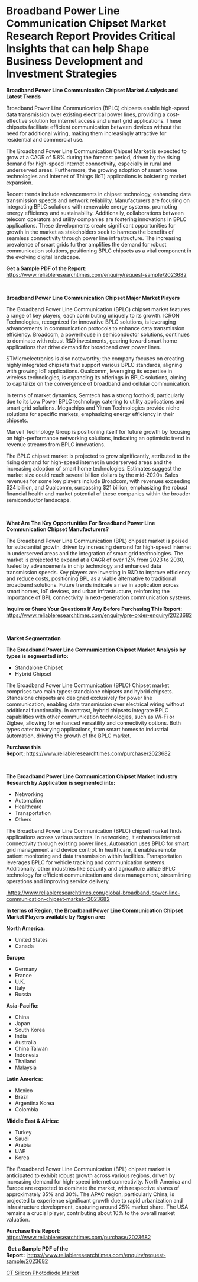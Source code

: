 <p><h1>Broadband Power Line Communication Chipset Market Research Report Provides Critical Insights that can help Shape Business Development and Investment Strategies</h1></p><p><strong>Broadband Power Line Communication Chipset Market Analysis and Latest Trends</strong></p>
<p><p>Broadband Power Line Communication (BPLC) chipsets enable high-speed data transmission over existing electrical power lines, providing a cost-effective solution for internet access and smart grid applications. These chipsets facilitate efficient communication between devices without the need for additional wiring, making them increasingly attractive for residential and commercial use. </p><p>The Broadband Power Line Communication Chipset Market is expected to grow at a CAGR of 5.8% during the forecast period, driven by the rising demand for high-speed internet connectivity, especially in rural and underserved areas. Furthermore, the growing adoption of smart home technologies and Internet of Things (IoT) applications is bolstering market expansion. </p><p>Recent trends include advancements in chipset technology, enhancing data transmission speeds and network reliability. Manufacturers are focusing on integrating BPLC solutions with renewable energy systems, promoting energy efficiency and sustainability. Additionally, collaborations between telecom operators and utility companies are fostering innovations in BPLC applications. These developments create significant opportunities for growth in the market as stakeholders seek to harness the benefits of seamless connectivity through power line infrastructure. The increasing prevalence of smart grids further amplifies the demand for robust communication solutions, positioning BPLC chipsets as a vital component in the evolving digital landscape.</p></p>
<p><strong>Get a Sample PDF of the Report:&nbsp;</strong> <a href="https://www.reliableresearchtimes.com/enquiry/request-sample/2023682?utm_campaign=3287&utm_medium=2&utm_source=Github&utm_content=ia&utm_term=29032025&utm_id=broadband-power-line-communication-chipset">https://www.reliableresearchtimes.com/enquiry/request-sample/2023682</a></p>
<p>&nbsp;</p>
<p><strong>Broadband Power Line Communication Chipset Major Market Players</strong></p>
<p><p>The Broadband Power Line Communication (BPLC) chipset market features a range of key players, each contributing uniquely to its growth. ICRON Technologies, recognized for innovative BPLC solutions, is leveraging advancements in communication protocols to enhance data transmission efficiency. Broadcom, a powerhouse in semiconductor solutions, continues to dominate with robust R&D investments, gearing toward smart home applications that drive demand for broadband over power lines. </p><p>STMicroelectronics is also noteworthy; the company focuses on creating highly integrated chipsets that support various BPLC standards, aligning with growing IoT applications. Qualcomm, leveraging its expertise in wireless technologies, is expanding its offerings in BPLC solutions, aiming to capitalize on the convergence of broadband and cellular communication. </p><p>In terms of market dynamics, Semtech has a strong foothold, particularly due to its Low Power BPLC technology catering to utility applications and smart grid solutions. Megachips and Yitran Technologies provide niche solutions for specific markets, emphasizing energy efficiency in their chipsets.</p><p>Marvell Technology Group is positioning itself for future growth by focusing on high-performance networking solutions, indicating an optimistic trend in revenue streams from BPLC innovations.</p><p>The BPLC chipset market is projected to grow significantly, attributed to the rising demand for high-speed internet in underserved areas and the increasing adoption of smart home technologies. Estimates suggest the market size could reach several billion dollars by the mid-2020s. Sales revenues for some key players include Broadcom, with revenues exceeding $24 billion, and Qualcomm, surpassing $21 billion, emphasizing the robust financial health and market potential of these companies within the broader semiconductor landscape.</p></p>
<p>&nbsp;</p>
<p><strong>What Are The Key Opportunities For Broadband Power Line Communication Chipset Manufacturers?</strong></p>
<p><p>The Broadband Power Line Communication (BPL) chipset market is poised for substantial growth, driven by increasing demand for high-speed internet in underserved areas and the integration of smart grid technologies. The market is projected to expand at a CAGR of over 12% from 2023 to 2030, fueled by advancements in chip technology and enhanced data transmission speeds. Key players are investing in R&D to improve efficiency and reduce costs, positioning BPL as a viable alternative to traditional broadband solutions. Future trends indicate a rise in application across smart homes, IoT devices, and urban infrastructure, reinforcing the importance of BPL connectivity in next-generation communication systems.</p></p>
<p><strong>Inquire or Share Your Questions If Any Before Purchasing This Report:</strong> <a href="https://www.reliableresearchtimes.com/enquiry/pre-order-enquiry/2023682?utm_campaign=3287&utm_medium=2&utm_source=Github&utm_content=ia&utm_term=29032025&utm_id=broadband-power-line-communication-chipset">https://www.reliableresearchtimes.com/enquiry/pre-order-enquiry/2023682</a></p>
<p>&nbsp;</p>
<p><strong>Market Segmentation</strong></p>
<p><strong>The Broadband Power Line Communication Chipset Market Analysis by types is segmented into:</strong></p>
<p><ul><li>Standalone Chipset</li><li>Hybrid Chipset</li></ul></p>
<p><p>The Broadband Power Line Communication (BPLC) Chipset market comprises two main types: standalone chipsets and hybrid chipsets. Standalone chipsets are designed exclusively for power line communication, enabling data transmission over electrical wiring without additional functionality. In contrast, hybrid chipsets integrate BPLC capabilities with other communication technologies, such as Wi-Fi or Zigbee, allowing for enhanced versatility and connectivity options. Both types cater to varying applications, from smart homes to industrial automation, driving the growth of the BPLC market.</p></p>
<p><strong>Purchase this Report:&nbsp;</strong><a href="https://www.reliableresearchtimes.com/purchase/2023682?utm_campaign=3287&utm_medium=2&utm_source=Github&utm_content=ia&utm_term=29032025&utm_id=broadband-power-line-communication-chipset">https://www.reliableresearchtimes.com/purchase/2023682</a></p>
<p>&nbsp;</p>
<p><strong>The Broadband Power Line Communication Chipset Market Industry Research by Application is segmented into:</strong></p>
<p><ul><li>Networking</li><li>Automation</li><li>Healthcare</li><li>Transportation</li><li>Others</li></ul></p>
<p><p>The Broadband Power Line Communication (BPLC) chipset market finds applications across various sectors. In networking, it enhances internet connectivity through existing power lines. Automation uses BPLC for smart grid management and device control. In healthcare, it enables remote patient monitoring and data transmission within facilities. Transportation leverages BPLC for vehicle tracking and communication systems. Additionally, other industries like security and agriculture utilize BPLC technology for efficient communication and data management, streamlining operations and improving service delivery.</p></p>
<p><a href="https://www.reliableresearchtimes.com/global-broadband-power-line-communication-chipset-market-r2023682?utm_campaign=3287&utm_medium=2&utm_source=Github&utm_content=ia&utm_term=29032025&utm_id=broadband-power-line-communication-chipset">&nbsp;https://www.reliableresearchtimes.com/global-broadband-power-line-communication-chipset-market-r2023682</a></p>
<p><strong>In terms of Region, the Broadband Power Line Communication Chipset Market Players available by Region are:</strong></p>
<p>
    <p> <strong> North America: </strong>
        <ul>
            <li>United States</li>
            <li>Canada</li>
        </ul>
        </p> 
    <p> <strong> Europe: </strong>
        <ul>
            <li>Germany</li>
            <li>France</li>
            <li>U.K.</li>
            <li>Italy</li>
            <li>Russia</li>
        </ul>
        </p> 
    <p> <strong> Asia-Pacific: </strong>
        <ul>
            <li>China</li>
            <li>Japan</li>
            <li>South Korea</li>
            <li>India</li>
            <li>Australia</li>
            <li>China Taiwan</li>
            <li>Indonesia</li>
            <li>Thailand</li>
            <li>Malaysia</li>
        </ul>
        </p> 
    <p> <strong> Latin America: </strong>
        <ul>
            <li>Mexico</li>
            <li>Brazil</li>
            <li>Argentina Korea</li>
            <li>Colombia</li>
        </ul>
        </p> 
    <p> <strong> Middle East & Africa: </strong>
        <ul>
            <li>Turkey</li>
            <li>Saudi</li>
            <li>Arabia</li>
            <li>UAE</li>
            <li>Korea</li>
        </ul>
    </p>
    </p>
<p><p>The Broadband Power Line Communication (BPL) chipset market is anticipated to exhibit robust growth across various regions, driven by increasing demand for high-speed internet connectivity. North America and Europe are expected to dominate the market, with respective shares of approximately 35% and 30%. The APAC region, particularly China, is projected to experience significant growth due to rapid urbanization and infrastructure development, capturing around 25% market share. The USA remains a crucial player, contributing about 10% to the overall market valuation.</p></p>
<p><strong>Purchase this Report: </strong><a href="https://www.reliableresearchtimes.com/purchase/2023682?utm_campaign=3287&utm_medium=2&utm_source=Github&utm_content=ia&utm_term=29032025&utm_id=broadband-power-line-communication-chipset">https://www.reliableresearchtimes.com/purchase/2023682</a></p>
<p>&nbsp;<strong>Get a Sample PDF of the Report:&nbsp;&nbsp;</strong><a href="https://www.reliableresearchtimes.com/enquiry/request-sample/2023682?utm_campaign=3287&utm_medium=2&utm_source=Github&utm_content=ia&utm_term=29032025&utm_id=broadband-power-line-communication-chipset">https://www.reliableresearchtimes.com/enquiry/request-sample/2023682</a></p>
<p><strong></strong></p>
<p><p><a href="https://github.com/abidomamen/Market-Research-Report-List-1/blob/main/ct-silicon-photodiode-market.md?utm_campaign=3287&utm_medium=2&utm_source=Github&utm_content=ia&utm_term=29032025&utm_id=broadband-power-line-communication-chipset">CT Silicon Photodiode Market</a></p></p>